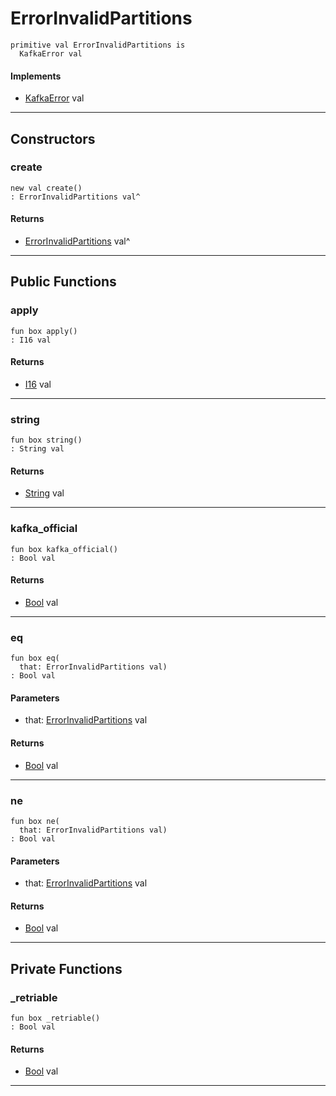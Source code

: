 # ErrorInvalidPartitions

```pony
primitive val ErrorInvalidPartitions is
  KafkaError val
```

#### Implements

* [KafkaError](pony-kafka-KafkaError) val

---

## Constructors

### create

```pony
new val create()
: ErrorInvalidPartitions val^
```

#### Returns

* [ErrorInvalidPartitions](pony-kafka-ErrorInvalidPartitions) val^

---

## Public Functions

### apply

```pony
fun box apply()
: I16 val
```

#### Returns

* [I16](builtin-I16) val

---

### string

```pony
fun box string()
: String val
```

#### Returns

* [String](builtin-String) val

---

### kafka_official

```pony
fun box kafka_official()
: Bool val
```

#### Returns

* [Bool](builtin-Bool) val

---

### eq

```pony
fun box eq(
  that: ErrorInvalidPartitions val)
: Bool val
```
#### Parameters

*   that: [ErrorInvalidPartitions](pony-kafka-ErrorInvalidPartitions) val

#### Returns

* [Bool](builtin-Bool) val

---

### ne

```pony
fun box ne(
  that: ErrorInvalidPartitions val)
: Bool val
```
#### Parameters

*   that: [ErrorInvalidPartitions](pony-kafka-ErrorInvalidPartitions) val

#### Returns

* [Bool](builtin-Bool) val

---

## Private Functions

### _retriable

```pony
fun box _retriable()
: Bool val
```

#### Returns

* [Bool](builtin-Bool) val

---


